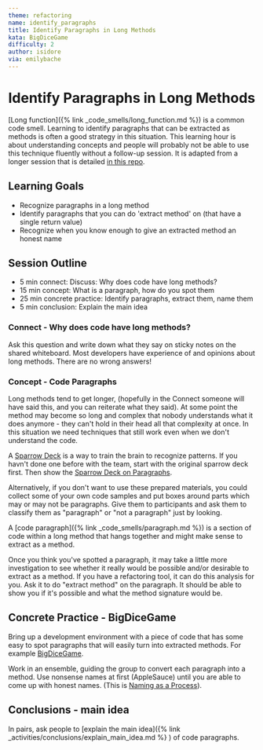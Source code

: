 ```yaml
---
theme: refactoring
name: identify_paragraphs
title: Identify Paragraphs in Long Methods
kata: BigDiceGame
difficulty: 2
author: isidore
via: emilybache
---
```


# Identify Paragraphs in Long Methods

[Long function]({% link _code_smells/long_function.md %}) is a common code smell. Learning to identify paragraphs that can be extracted as methods is often a good strategy in this situation. This learning hour is about understanding concepts and people will probably not be able to use this technique fluently without a follow-up session. It is adapted from a longer session that is detailed [in this repo](https://github.com/LearnWithLlew/RefactoringToCleanerCode.Slides).

## Learning Goals

* Recognize paragraphs in a long method
* Identify paragraphs that you can do 'extract method' on (that have a single return value)
* Recognize when you know enough to give an extracted method an honest name

## Session Outline

* 5 min connect: Discuss: Why does code have long methods?
* 15 min concept: What is a paragraph, how do you spot them
* 25 min concrete practice: Identify paragraphs, extract them, name them
* 5 min conclusion: Explain the main idea

### Connect - Why does code have long methods?
Ask this question and write down what they say on sticky notes on the shared whiteboard. Most developers have experience of and opinions about long methods. There are no wrong answers! 

### Concept - Code Paragraphs
Long methods tend to get longer, (hopefully in the Connect someone will have said this, and you can reiterate what they said). At some point the method may become so long and complex that nobody understands what it does anymore - they can't hold in their head all that complexity at once. In this situation we need techniques that still work even when we don't understand the code.

A [Sparrow Deck](http://llewellynfalco.blogspot.com/p/sparrow-decks.html) is a way to train the brain to recognize patterns. If you havn't done one before with the team, start with the original sparrow deck first. Then show the [Sparrow Deck on Paragraphs](https://docs.google.com/presentation/d/0B5pFqRaidolKZWxoZ0RYckVTeWc/edit?rtpof=true&sd=true&resourcekey=0-ZD9vSBjMxrf2xiVI1mEemQ). 

Alternatively, if you don't want to use these prepared materials, you could collect some of your own code samples and put boxes around parts which may or may not be paragraphs. Give them to participants and ask them to classify them as "paragraph" or "not a paragraph" just by looking.

A [code paragraph]({% link _code_smells/paragraph.md %}) is a section of code within a long method that hangs together and might make sense to extract as a method.

Once you think you've spotted a paragraph, it may take a little more investigation to see whether it really would be possible and/or desirable to extract as a method. If you have a refactoring tool, it can do this analysis for you. Ask it to do "extract method" on the paragraph. It should be able to show you if it's possible and what the method signature would be.

## Concrete Practice - BigDiceGame
Bring up a development environment with a piece of code that has some easy to spot paragraphs that will easily turn into extracted methods. For example [BigDiceGame](https://github.com/LearnWithLlew/RefactoringToCleanerCode.cpp/blob/main/tests/YourCodeGoesHere.h).

Work in an ensemble, guiding the group to convert each paragraph into a method. Use nonsense names at first (AppleSauce) until you are able to come up with honest names. (This is [Naming as a Process](https://www.digdeeproots.com/articles/naming-process)).

## Conclusions - main idea
In pairs, ask people to [explain the main idea]({% link _activities/conclusions/explain_main_idea.md %} ) of code paragraphs.




